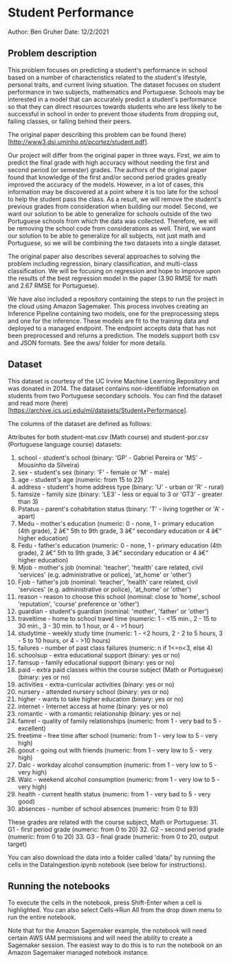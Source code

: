 # Student Performance

Author: Ben Gruher
Date: 12/2/2021

## Problem description

This problem focuses on predicting a student's performance in school based on a number of characteristics related to the student's lifestyle, personal traits, and current living situation. The dataset focuses on student performance in two subjects, mathematics and Portuguese. Schools may be interested in a model that can accurately predict a student's performance so that they can direct resources towards students who are less likely to be successful in school in order to prevent those students from dropping out, failing classes, or falling behind their peers. 

The original paper describing this problem can be found (here)[http://www3.dsi.uminho.pt/pcortez/student.pdf]. 

Our project will differ from the original paper in three ways. First, we aim to predict the final grade with high accuracy without needing the first and second period (or semester) grades. The authors of the original paper found that knowledge of the first and/or second period grades greatly improved the accuracy of the models. However, in a lot of cases, this information may be discovered at a point where it is too late for the school to help the student pass the class. As a result, we will remove the student's previous grades from consideration when building our model. Second, we want our solution to be able to generalize for schools outside of the two Portuguese schools from which the data was collected. Therefore, we will be removing the school code from considerations as well. Third, we want our solution to be able to generalize for all subjects, not just math and Portuguese, so we will be combining the two datasets into a single dataset.

The original paper also describes several approaches to solving the problem including regression, binary classification, and multi-class classification. We will be focusing on regression and hope to improve upon the results of the best regression model in the paper (3.90 RMSE for math and 2.67 RMSE for Portuguese). 

We have also included a repository containing the steps to run the project in the cloud using Amazon Sagemaker. This process involves creating an Inference Pipeline containing two models, one for the preprocessing steps and one for the inference. These models are fit to the training data and deployed to a managed endpoint. The endpoint accepts data that has not been preprocessed and returns a prediction. The models support both csv and JSON formats. See the aws/ folder for more details.

## Dataset

This dataset is courtesy of the UC Irvine Machine Learning Repository and was donated in 2014. The dataset contains non-identifiable information on students from two Portuguese secondary schools. You can find the dataset and read more (here)[https://archive.ics.uci.edu/ml/datasets/Student+Performance]. 

The columns of the dataset are defined as follows:

Attributes for both student-mat.csv (Math course) and student-por.csv (Portuguese language course) datasets:
1. school - student's school (binary: 'GP' - Gabriel Pereira or 'MS' - Mousinho da Silveira)
2. sex - student's sex (binary: 'F' - female or 'M' - male)
3. age - student's age (numeric: from 15 to 22)
4. address - student's home address type (binary: 'U' - urban or 'R' - rural)
5. famsize - family size (binary: 'LE3' - less or equal to 3 or 'GT3' - greater than 3)
6. Pstatus - parent's cohabitation status (binary: 'T' - living together or 'A' - apart)
7. Medu - mother's education (numeric: 0 - none, 1 - primary education (4th grade), 2 â€“ 5th to 9th grade, 3 â€“ secondary education or 4 â€“ higher education)
8. Fedu - father's education (numeric: 0 - none, 1 - primary education (4th grade), 2 â€“ 5th to 9th grade, 3 â€“ secondary education or 4 â€“ higher education)
9. Mjob - mother's job (nominal: 'teacher', 'health' care related, civil 'services' (e.g. administrative or police), 'at_home' or 'other')
10. Fjob - father's job (nominal: 'teacher', 'health' care related, civil 'services' (e.g. administrative or police), 'at_home' or 'other')
11. reason - reason to choose this school (nominal: close to 'home', school 'reputation', 'course' preference or 'other')
12. guardian - student's guardian (nominal: 'mother', 'father' or 'other')
13. traveltime - home to school travel time (numeric: 1 - <15 min., 2 - 15 to 30 min., 3 - 30 min. to 1 hour, or 4 - >1 hour)
14. studytime - weekly study time (numeric: 1 - <2 hours, 2 - 2 to 5 hours, 3 - 5 to 10 hours, or 4 - >10 hours)
15. failures - number of past class failures (numeric: n if 1<=n<3, else 4)
16. schoolsup - extra educational support (binary: yes or no)
17. famsup - family educational support (binary: yes or no)
18. paid - extra paid classes within the course subject (Math or Portuguese) (binary: yes or no)
19. activities - extra-curricular activities (binary: yes or no)
20. nursery - attended nursery school (binary: yes or no)
21. higher - wants to take higher education (binary: yes or no)
22. internet - Internet access at home (binary: yes or no)
23. romantic - with a romantic relationship (binary: yes or no)
24. famrel - quality of family relationships (numeric: from 1 - very bad to 5 - excellent)
25. freetime - free time after school (numeric: from 1 - very low to 5 - very high)
26. goout - going out with friends (numeric: from 1 - very low to 5 - very high)
27. Dalc - workday alcohol consumption (numeric: from 1 - very low to 5 - very high)
28. Walc - weekend alcohol consumption (numeric: from 1 - very low to 5 - very high)
29. health - current health status (numeric: from 1 - very bad to 5 - very good)
30. absences - number of school absences (numeric: from 0 to 93)

These grades are related with the course subject, Math or Portuguese:
31. G1 - first period grade (numeric: from 0 to 20)
32. G2 - second period grade (numeric: from 0 to 20)
33. G3 - final grade (numeric: from 0 to 20, output target)


You can also download the data into a folder called 'data/' by running the cells in the DataIngestion.ipynb notebook (see below for instructions).

## Running the notebooks

To execute the cells in the notebook, press Shift-Enter when a cell is highlighted. You can also select Cells->Run All from the drop down menu to run the entire notebook. 

Note that for the Amazon Sagemaker example, the notebook will need certain AWS IAM permissions and will need the ability to create a Sagemaker session. The easiest way to do this is to run the notebook on an Amazon Sagemaker managed notebook instance.
